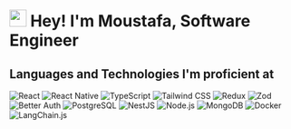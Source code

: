 <h1><img src="https://emojis.slackmojis.com/emojis/images/1531849430/4246/blob-sunglasses.gif?1531849430" width="30"/> Hey!  I'm Moustafa, Software Engineer</h1>


<h2>Languages and Technologies I'm proficient at</h2>
<p>
<!-- React -->
<img alt="React" src="https://img.shields.io/badge/-React-61DAFB?style=flat&logo=react&logoColor=000000" />

<!-- React Native (React logo) -->
<img alt="React Native" src="https://img.shields.io/badge/-React%20Native-61DAFB?style=flat&logo=react&logoColor=000000" />

<!-- TypeScript -->
<img alt="TypeScript" src="https://img.shields.io/badge/-TypeScript-3178C6?style=flat&logo=typescript&logoColor=ffffff" />

<!-- Tailwind CSS -->
<img alt="Tailwind CSS" src="https://img.shields.io/badge/-Tailwind%20CSS-06B6D4?style=flat&logo=tailwindcss&logoColor=ffffff" />

<!-- Redux -->
<img alt="Redux" src="https://img.shields.io/badge/-Redux-764ABC?style=flat&logo=redux&logoColor=ffffff" />

<!-- Zod -->
<img alt="Zod" src="https://img.shields.io/badge/-Zod-3E67B1?style=flat&logo=zod&logoColor=ffffff" />

<!-- Better Auth (fallback color, logo may not exist) -->
<img alt="Better Auth" src="https://img.shields.io/badge/-Better%20Auth-000000?style=flat&logo=betterauth&logoColor=ffffff" />

<!-- PostgreSQL -->
<img alt="PostgreSQL" src="https://img.shields.io/badge/-PostgreSQL-4169E1?style=flat&logo=postgresql&logoColor=ffffff" />

<!-- NestJS -->
<img alt="NestJS" src="https://img.shields.io/badge/-NestJS-E0234E?style=flat&logo=nestjs&logoColor=ffffff" />

<!-- Node.js -->
<img alt="Node.js" src="https://img.shields.io/badge/-Node.js-339933?style=flat&logo=nodedotjs&logoColor=ffffff" />

<!-- MongoDB -->
<img alt="MongoDB" src="https://img.shields.io/badge/-MongoDB-47A248?style=flat&logo=mongodb&logoColor=ffffff" />

<!-- Docker -->
<img alt="Docker" src="https://img.shields.io/badge/-Docker-2496ED?style=flat&logo=docker&logoColor=ffffff" />
<!-- LangChain.js -->
<img alt="LangChain.js" src="https://img.shields.io/badge/-LangChain.js-00A67E?style=flat&logo=langchain&logoColor=ffffff" />


